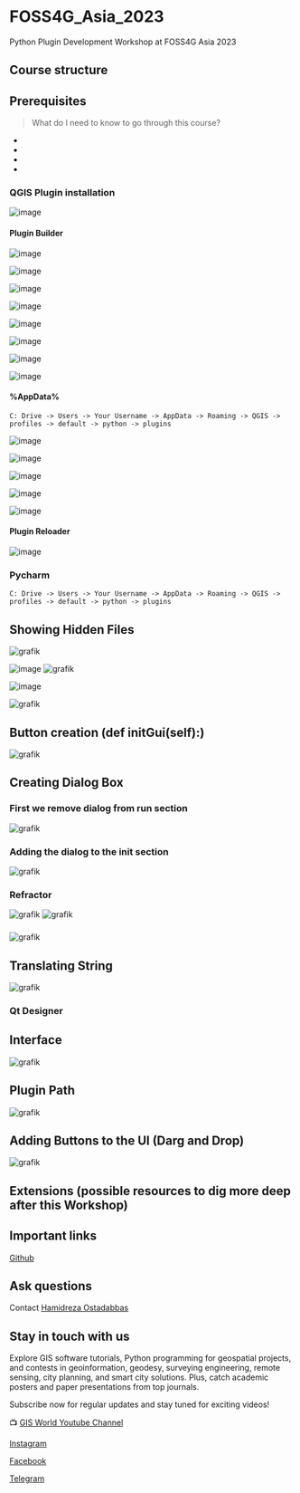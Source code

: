 # FOSS4G_Asia_2023
Python Plugin Development Workshop at FOSS4G Asia 2023

## Course structure

## Prerequisites

> What do I need to know to go through this course?

* 
* 
* 
* 

### QGIS Plugin installation

![image](https://github.com/Pouriakh7/FOSS4G/assets/104430434/a31ac305-2c96-4888-b146-6f4df1f2b221)

#### Plugin Builder

![image](https://github.com/Pouriakh7/FOSS4G/assets/104430434/0bde2621-c530-4cef-b904-bd1b26860487)

![image](https://github.com/Pouriakh7/FOSS4G/assets/104430434/6115e59c-3f2c-4a80-9695-a70ffa7097fe)

![image](https://github.com/Pouriakh7/FOSS4G/assets/104430434/31b08c42-a28b-4b53-b97b-734675f25f38)

![image](https://github.com/Pouriakh7/FOSS4G/assets/104430434/f37be42a-f55f-43d9-a36e-e383087a5b94)

![image](https://github.com/Pouriakh7/FOSS4G/assets/104430434/fca794cd-40e4-4974-8f1a-c66a8be08cc6)

![image](https://github.com/Pouriakh7/FOSS4G/assets/104430434/fa14c469-2bdb-4962-ba09-5f3caed833ae)

![image](https://github.com/Pouriakh7/FOSS4G/assets/104430434/e3d15d75-aa0a-4e5e-9295-76953909f195)

![image](https://github.com/Pouriakh7/FOSS4G/assets/104430434/2e1f2979-c642-4311-ac74-5224132cc56c)

#### %AppData%

```
C: Drive -> Users -> Your Username -> AppData -> Roaming -> QGIS -> profiles -> default -> python -> plugins
```
![image](https://github.com/Pouriakh7/FOSS4G/assets/104430434/f05a33d3-8d34-4e5e-b92f-8efd1bfbf347)

![image](https://github.com/Pouriakh7/FOSS4G/assets/104430434/2b25f786-30c1-497c-9629-df404c33de7e)

![image](https://github.com/Pouriakh7/FOSS4G/assets/104430434/0f2ba97e-9796-49c6-9f36-b490cff9b836)

![image](https://github.com/Pouriakh7/FOSS4G/assets/104430434/ad3129ea-ead0-4892-9603-023b26d993b6)

![image](https://github.com/Pouriakh7/FOSS4G/assets/104430434/06cf96e0-6ae2-4f69-ae0e-bc0fbd9aecb1)

#### Plugin Reloader

![image](https://github.com/Pouriakh7/FOSS4G/assets/104430434/a07c57ab-ecaf-4a30-82a5-3ffb39e74914)

### Pycharm

```
C: Drive -> Users -> Your Username -> AppData -> Roaming -> QGIS -> profiles -> default -> python -> plugins
```

## Showing Hidden Files

![grafik](https://github.com/Hamidrezaostadabbas/FOSS4G_Asia_2023/assets/104430434/a15c3b16-6849-4a8f-bdd2-8724645c58ca)

![image](https://github.com/Pouriakh7/FOSS4G/assets/104430434/ff99a31c-2487-48de-bee9-c47d0d343070) ![grafik](https://github.com/Hamidrezaostadabbas/FOSS4G_Asia_2023/assets/104430434/a568139a-453d-45ca-9f35-75d214f28f56)

![image](https://github.com/Pouriakh7/FOSS4G/assets/104430434/f2498444-d68f-4690-b130-64448b6bcd7e)

![grafik](https://github.com/Hamidrezaostadabbas/FOSS4G_Asia_2023/assets/104430434/bcf6aa97-9f19-4d52-9274-004d274d9970)

## Button creation (def initGui(self):)

![grafik](https://github.com/Hamidrezaostadabbas/FOSS4G_Asia_2023/assets/104430434/b4f47df9-1371-488d-a798-3654f6cee0ef)

## Creating Dialog Box
### First we remove dialog from run section

![grafik](https://github.com/Hamidrezaostadabbas/FOSS4G_Asia_2023/assets/104430434/9b138204-203e-498e-a13a-059b47319c43)

### Adding the dialog to the __init__ section

![grafik](https://github.com/Hamidrezaostadabbas/FOSS4G_Asia_2023/assets/104430434/9e1dae8b-f0a1-4f65-8d2f-ab449d2d6803)

### Refractor

![grafik](https://github.com/Hamidrezaostadabbas/FOSS4G_Asia_2023/assets/104430434/27d8be64-c9a2-4ca8-bfbf-cd5c97d2b490)
![grafik](https://github.com/Hamidrezaostadabbas/FOSS4G_Asia_2023/assets/104430434/6dbbe0fc-3a66-4221-a9e6-3c38dcb607e7)

### 

![grafik](https://github.com/Hamidrezaostadabbas/FOSS4G_Asia_2023/assets/104430434/9bfc02c5-2cf7-4b64-9110-368f34aeedd9)


## Translating String

![grafik](https://github.com/Hamidrezaostadabbas/FOSS4G_Asia_2023/assets/104430434/6cccd870-7b58-44d5-8890-0a9e6824c0a2)

### Qt Designer

## Interface
![grafik](https://github.com/Hamidrezaostadabbas/FOSS4G_Asia_2023/assets/104430434/cbdcdd26-3f53-40a5-a2c8-92f2577d745b)

## Plugin Path
![grafik](https://github.com/Hamidrezaostadabbas/FOSS4G_Asia_2023/assets/104430434/2f6f6c11-1dc1-4ee5-9122-067bd316daba)

## Adding Buttons to the UI (Darg and Drop)
![grafik](https://github.com/Hamidrezaostadabbas/FOSS4G_Asia_2023/assets/104430434/d43d09eb-2eec-45ed-aac6-100b4492fad7)



## Extensions (possible resources to dig more deep after this Workshop)


## Important links

[Github](https://github.com/Hamidrezaostadabbas/FOSS4G_Asia_2023.git)

## Ask questions

Contact [Hamidreza Ostadabbas](mailto:Hamidreza.ostadabbas@steg.de)

## Stay in touch with us

Explore GIS software tutorials, Python programming for geospatial projects, and contests in geoinformation, geodesy, surveying engineering, remote sensing, city planning, and smart city solutions. Plus, catch academic posters and paper presentations from top journals.

Subscribe now for regular updates and stay tuned for exciting videos!

📺 [GIS World Youtube Channel](https://www.youtube.com/@GIS_World_de)

[Instagram](instagram.com/gis_world?igshid=YmMyMTA2M2Y=)

[Facebook](facebook.com/profile.php?id=100091082345580)

[Telegram](t.me/gis_world_de)
